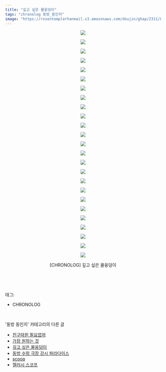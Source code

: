 ```yaml
---
title: "깊고 싶은 물웅덩이"
tags: "chronolog 동방_동인지"
image: "https://rosentemplerhanmail.s3.amazonaws.com/doujin/ghap/2311/001.jpg"
---
```

<div class="article">
<p style="text-align: center; clear: none; float: none;"><img src="{{ site.imgserver11 }}/ghap/2311/001.jpg"/></p>
<p style="text-align: center; clear: none; float: none;"><img src="{{ site.imgserver11 }}/ghap/2311/002.jpg"/></p>
<p style="text-align: center; clear: none; float: none;"><img src="{{ site.imgserver11 }}/ghap/2311/003.jpg"/></p>
<p style="text-align: center; clear: none; float: none;"><img src="{{ site.imgserver11 }}/ghap/2311/004.jpg"/></p>
<p style="text-align: center; clear: none; float: none;"><img src="{{ site.imgserver11 }}/ghap/2311/005.jpg"/></p>
<p style="text-align: center; clear: none; float: none;"><img src="{{ site.imgserver11 }}/ghap/2311/006.jpg"/></p>
<p style="text-align: center; clear: none; float: none;"><img src="{{ site.imgserver11 }}/ghap/2311/007.jpg"/></p>
<p style="text-align: center; clear: none; float: none;"><img src="{{ site.imgserver11 }}/ghap/2311/008.jpg"/></p>
<p style="text-align: center; clear: none; float: none;"><img src="{{ site.imgserver11 }}/ghap/2311/009.jpg"/></p>
<p style="text-align: center; clear: none; float: none;"><img src="{{ site.imgserver11 }}/ghap/2311/010.jpg"/></p>
<p style="text-align: center; clear: none; float: none;"><img src="{{ site.imgserver11 }}/ghap/2311/011.jpg"/></p>
<p style="text-align: center; clear: none; float: none;"><img src="{{ site.imgserver11 }}/ghap/2311/012.jpg"/></p>
<p style="text-align: center; clear: none; float: none;"><img src="{{ site.imgserver11 }}/ghap/2311/013.jpg"/></p>
<p style="text-align: center; clear: none; float: none;"><img src="{{ site.imgserver11 }}/ghap/2311/014.jpg"/></p>
<p style="text-align: center; clear: none; float: none;"><img src="{{ site.imgserver11 }}/ghap/2311/015.jpg"/></p>
<p style="text-align: center; clear: none; float: none;"><img src="{{ site.imgserver11 }}/ghap/2311/016.jpg"/></p>
<p style="text-align: center; clear: none; float: none;"><img src="{{ site.imgserver11 }}/ghap/2311/017.jpg"/></p>
<p style="text-align: center; clear: none; float: none;"><img src="{{ site.imgserver11 }}/ghap/2311/018.jpg"/></p>
<p style="text-align: center; clear: none; float: none;"><img src="{{ site.imgserver11 }}/ghap/2311/019.jpg"/></p>
<p style="text-align: center; clear: none; float: none;"><img src="{{ site.imgserver11 }}/ghap/2311/020.jpg"/></p>
<p style="text-align: center; clear: none; float: none;"><img src="{{ site.imgserver11 }}/ghap/2311/021.jpg"/></p>
<p style="text-align: center; clear: none; float: none;"><img src="{{ site.imgserver11 }}/ghap/2311/022.jpg"/></p>
<p style="text-align: center; clear: none; float: none;"><img src="{{ site.imgserver11 }}/ghap/2311/023.jpg"/></p>
<p style="text-align: center; clear: none; float: none;"><img src="{{ site.imgserver11 }}/ghap/2311/024.jpg"/></p>
<p style="text-align: center; clear: none; float: none;"><img src="{{ site.imgserver11 }}/ghap/2311/025.jpg"/></p>
<p style="text-align: center; clear: none; float: none;">[CHRONOLOG] 깊고 싶은 물웅덩이</p>
<p><br/></p>
</div><br/>
<div class="tagTrail">
<p>태그: </p>
<ul>
<li>CHRONOLOG</li>
</ul>
</div><br/>
<div class="another">
<p>'동방 동인지' 카테고리의 다른 글</p>
<ul>
<li><a href="/ghap_2313">친구따윈 필요없어</a></li>
<li><a href="/ghap_2312">가장 원하는 것</a></li>
<li><a href="/ghap_2311">깊고 싶은 물웅덩이</a></li>
<li><a href="/ghap_2310">동방 수렁 극장 강시 파라다이스</a></li>
<li><a href="/ghap_2309">scoop</a></li>
<li><a href="/ghap_2308">젤러시 스코프</a></li>
</ul>
</div><br/>
<div class="cb_module cb_fluid">
<div class="cb_wrt cb_profile">
</div><!-- commentList close -->
</div><br/>
